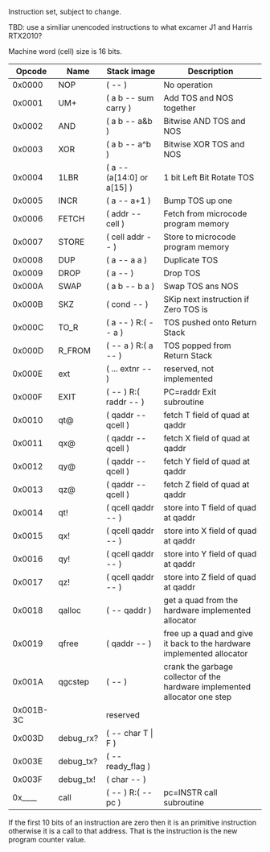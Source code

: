 Instruction set, subject to change.

TBD: use a similiar unencoded instructions to what excamer J1 and Harris RTX2010?

Machine word (cell) size is 16 bits.

| Opcode | Name  | Stack image            | Description  |
| ------ | ----- | ---------------------- | ------------ |
| 0x0000 | NOP   | ( -- )                 | No operation |
| 0x0001 | UM+   | ( a b -- sum carry )   | Add TOS and NOS together |
| 0x0002 | AND   | ( a b -- a&b )         | Bitwise AND TOS and NOS |
| 0x0003 | XOR   | ( a b -- a^b )         | Bitwise XOR TOS and NOS |
| 0x0004 | 1LBR  | ( a -- (a[14:0] or a[15] ) | 1 bit Left Bit Rotate TOS |
| 0x0005 | INCR  | ( a -- a+1 )           | Bump TOS up one |
| 0x0006 | FETCH | ( addr -- cell )       | Fetch from microcode program memory |
| 0x0007 | STORE | ( cell addr -- )       | Store to microcode program memory |
| 0x0008 | DUP   | ( a -- a a )           | Duplicate TOS |
| 0x0009 | DROP  | ( a -- )               | Drop TOS |
| 0x000A | SWAP  | ( a b -- b a )         | Swap TOS ans NOS |
| 0x000B | SKZ   | ( cond -- )            | SKip next instruction if Zero TOS is |
| 0x000C | TO_R  | ( a -- ) R:( -- a )    | TOS pushed onto Return Stack |
| 0x000D | R_FROM | ( -- a ) R:( a -- )   | TOS popped from Return Stack |
| 0x000E | ext   | ( ... extnr -- )       | reserved, not implemented |
| 0x000F | EXIT  | ( -- ) R:( raddr -- )  | PC=raddr  Exit subroutine |
| 0x0010 | qt@   | ( qaddr -- qcell )     | fetch T field of quad at qaddr |
| 0x0011 | qx@   | ( qaddr -- qcell )     | fetch X field of quad at qaddr |
| 0x0012 | qy@   | ( qaddr -- qcell )     | fetch Y field of quad at qaddr |
| 0x0013 | qz@   | ( qaddr -- qcell )     | fetch Z field of quad at qaddr |
| 0x0014 | qt!   | ( qcell qaddr -- )     | store into T field of quad at qaddr |
| 0x0015 | qx!   | ( qcell qaddr -- )     | store into X field of quad at qaddr |
| 0x0016 | qy!   | ( qcell qaddr -- )     | store into Y field of quad at qaddr |
| 0x0017 | qz!   | ( qcell qaddr -- )     | store into Z field of quad at qaddr |
| 0x0018 | qalloc | ( -- qaddr )          | get a quad from the hardware implemented allocator |
| 0x0019 | qfree  | ( qaddr -- )          | free up a quad and give it back to the hardware implemented allocator |
| 0x001A | qgcstep | ( -- )               | crank the garbage collector of the hardware implemented allocator one step |
| 0x001B-3C |     | reserved              | |
| 0x003D | debug_rx? | ( -- char T \| F ) | |
| 0x003E | debug_tx? | ( -- ready_flag )  | |
| 0x003F | debug_tx! | ( char -- )        | |
| 0x____ | call      | ( -- ) R:( -- pc ) | pc=INSTR  call subroutine |

If the first 10 bits of an instruction are zero then it is an primitive instruction otherwise it is a call to that address. That is the instruction is the new program counter value.
